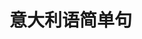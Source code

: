
# 意大利语简单句

<SentenceItalian></SentenceItalian>

<script setup>
import SentenceItalian from '../.vitepress/components/arts/SentenceItalian.vue'
</script>
